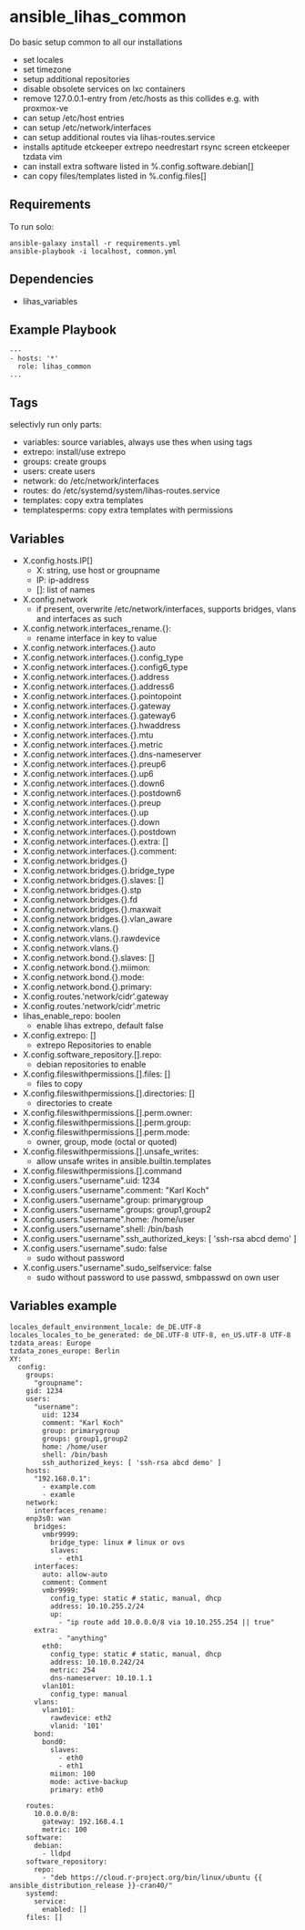 # ansible_lihas_common
Do basic setup common to all our installations

* set locales
* set timezone
* setup additional repositories
* disable obsolete services on lxc containers
* remove 127.0.0.1-entry from /etc/hosts as this collides e.g. with proxmox-ve
* can setup /etc/host entries
* can setup /etc/network/interfaces
* can setup additional routes via lihas-routes.service
* installs aptitude etckeeper extrepo needrestart rsync screen etckeeper tzdata vim
* can install extra software listed in %.config.software.debian[]
* can copy files/templates listed in %.config.files[]

## Requirements

To run solo:
```
ansible-galaxy install -r requirements.yml
ansible-playbook -i localhost, common.yml
```

## Dependencies

* lihas_variables

## Example Playbook

```
---
- hosts: '*'
  role: lihas_common
...
```
## Tags
selectivly run only parts:
* variables: source variables, always use thes when using tags
* extrepo: install/use extrepo
* groups: create groups
* users: create users
* network: do /etc/network/interfaces
* routes: do /etc/systemd/system/lihas-routes.service
* templates: copy extra templates
* templatesperms: copy extra templates with permissions

## Variables
* X.config.hosts.IP[]
    * X: string, use host or groupname
    * IP: ip-address
    * []: list of names
* X.config.network
    * if present, overwrite /etc/network/interfaces, supports bridges, vlans and interfaces as such
* X.config.network.interfaces_rename.{}:
    * rename interface in key to value
* X.config.network.interfaces.{}.auto
* X.config.network.interfaces.{}.config_type
* X.config.network.interfaces.{}.config6_type
* X.config.network.interfaces.{}.address
* X.config.network.interfaces.{}.address6
* X.config.network.interfaces.{}.pointopoint
* X.config.network.interfaces.{}.gateway
* X.config.network.interfaces.{}.gateway6
* X.config.network.interfaces.{}.hwaddress
* X.config.network.interfaces.{}.mtu
* X.config.network.interfaces.{}.metric
* X.config.network.interfaces.{}.dns-nameserver
* X.config.network.interfaces.{}.preup6
* X.config.network.interfaces.{}.up6
* X.config.network.interfaces.{}.down6
* X.config.network.interfaces.{}.postdown6
* X.config.network.interfaces.{}.preup
* X.config.network.interfaces.{}.up
* X.config.network.interfaces.{}.down
* X.config.network.interfaces.{}.postdown
* X.config.network.interfaces.{}.extra: []
* X.config.network.interfaces.{}.comment:
* X.config.network.bridges.{}
* X.config.network.bridges.{}.bridge_type
* X.config.network.bridges.{}.slaves: []
* X.config.network.bridges.{}.stp
* X.config.network.bridges.{}.fd
* X.config.network.bridges.{}.maxwait
* X.config.network.bridges.{}.vlan_aware
* X.config.network.vlans.{}
* X.config.network.vlans.{}.rawdevice
* X.config.network.vlans.{}
* X.config.network.bond.{}.slaves: []
* X.config.network.bond.{}.miimon:
* X.config.network.bond.{}.mode:
* X.config.network.bond.{}.primary:
* X.config.routes.'network/cidr'.gateway
* X.config.routes.'network/cidr'.metric
* lihas_enable_repo: boolen
    * enable lihas extrepo, default false
* X.config.extrepo: []
    * extrepo Repositories to enable
* X.config.software_repository.[].repo:
    * debian repositories to enable
* X.config.fileswithpermissions.[].files: []
    * files to copy
* X.config.fileswithpermissions.[].directories: []
    * directories to create
* X.config.fileswithpermissions.[].perm.owner:
* X.config.fileswithpermissions.[].perm.group:
* X.config.fileswithpermissions.[].perm.mode:
    * owner, group, mode (octal or quoted)
* X.config.fileswithpermissions.[].unsafe_writes:
    * allow unsafe writes in ansible.builtin.templates
* X.config.fileswithpermissions.[].command
* X.config.users."username".uid: 1234
* X.config.users."username".comment: "Karl Koch"
* X.config.users."username".group: primarygroup
* X.config.users."username".groups: group1,group2
* X.config.users."username".home: /home/user
* X.config.users."username".shell: /bin/bash
* X.config.users."username".ssh_authorized_keys: [ 'ssh-rsa abcd demo' ]
* X.config.users."username".sudo: false
    * sudo without password
* X.config.users."username".sudo_selfservice: false
    * sudo without password to use passwd, smbpasswd on own user

## Variables example
```
locales_default_environment_locale: de_DE.UTF-8
locales_locales_to_be_generated: de_DE.UTF-8 UTF-8, en_US.UTF-8 UTF-8
tzdata_areas: Europe
tzdata_zones_europe: Berlin
XY:
  config:
    groups:
      "groupname":
	gid: 1234
    users:
      "username":
        uid: 1234
        comment: "Karl Koch"
        group: primarygroup
        groups: group1,group2
        home: /home/user
        shell: /bin/bash
        ssh_authorized_keys: [ 'ssh-rsa abcd demo' ]
    hosts:
      "192.168.0.1":
        - example.com
        - examle
    network:
      interfaces_rename:
	enp3s0: wan
      bridges:
        vmbr9999:
          bridge_type: linux # linux or ovs
          slaves:
            - eth1
      interfaces:
        auto: allow-auto
        comment: Comment
        vmbr9999:
          config_type: static # static, manual, dhcp
          address: 10.10.255.2/24
          up:
            - "ip route add 10.0.0.0/8 via 10.10.255.254 || true"
	  extra:
            - "anything"
        eth0:
          config_type: static # static, manual, dhcp
          address: 10.10.0.242/24
          metric: 254
          dns-nameserver: 10.10.1.1
        vlan101:
          config_type: manual
      vlans:
        vlan101:
          rawdevice: eth2
          vlanid: '101'
      bond:
        bond0:
          slaves:
            - eth0
            - eth1
          miimon: 100
          mode: active-backup
          primary: eth0

    routes:
      10.0.0.0/8:
        gateway: 192.168.4.1
        metric: 100
    software:
      debian:
        - lldpd
    software_repository:
      repo:
        - "deb https://cloud.r-project.org/bin/linux/ubuntu {{ ansible_distribution_release }}-cran40/"
    systemd:
      service:
        enabled: []
    files: []
```
